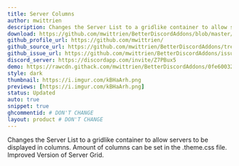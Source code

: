 ```yaml
---
title: Server Columns
author: mwittrien
description: Changes the Server List to a gridlike container to allow servers to be displayed in columns. Amount of columns can be set in the .theme.css file. Improved Version of Server Grid. 
download: https://github.com/mwittrien/BetterDiscordAddons/blob/master/Themes/ServerColumns/ServerColumns.theme.css
github_profile_url: https://github.com/mwittrien/
github_source_url: https://github.com/mwittrien/BetterDiscordAddons/tree/master/Themes/ServerColumns
github_issue_url: https://github.com/mwittrien/BetterDiscordAddons/issues/
discord_server: https://discordapp.com/invite/Z7PBux5
demo: https://rawcdn.githack.com/mwittrien/BetterDiscordAddons/0fe60032a18094193b6e9a6e90e9744293c57f3f/Themes/ServerColumns/ServerColumns.theme.css
style: dark
thumbnail: https://i.imgur.com/kBHaArh.png
previews: [https://i.imgur.com/kBHaArh.png]
status: Updated
auto: true
snippet: true
ghcommentid: # DON'T CHANGE
layout: product # DON'T CHANGE
---
```

Changes the Server List to a gridlike container to allow servers to be displayed in columns. Amount of columns can be set in the .theme.css file. Improved Version of Server Grid. 